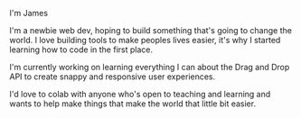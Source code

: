 I'm James

I'm a newbie web dev, hoping to build something that's going to change the world. 
I love building tools to make peoples lives easier, it's why I started learning how to code in the first place. 

I'm currently working on learning everything I can about the Drag and Drop API to create snappy and responsive user experiences. 

I'd love to colab with anyone who's open to teaching and learning and wants to help make things that make the world that little bit easier.
